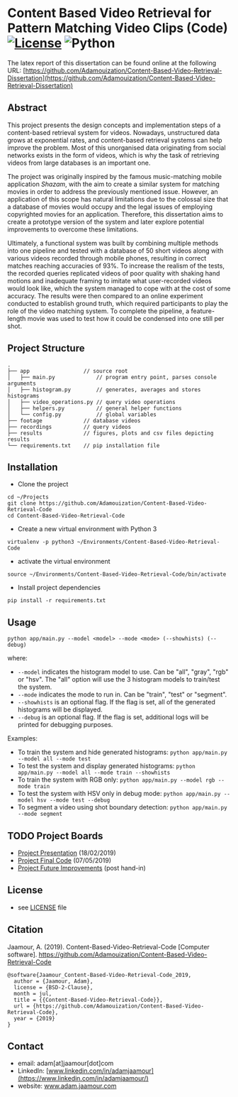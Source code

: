 # Content Based Video Retrieval for Pattern Matching Video Clips (Code) [![License](https://img.shields.io/badge/License-BSD_2--Clause-orange.svg)](https://opensource.org/licenses/BSD-2-Clause) ![Python](https://img.shields.io/badge/python-3670A0?style=for-the-badge&logo=python&logoColor=ffdd54)

The latex report of this dissertation can be found online at the following URL: [https://github.com/Adamouization/Content-Based-Video-Retrieval-Dissertation](https://github.com/Adamouization/Content-Based-Video-Retrieval-Dissertation)

## Abstract

This project presents the design concepts and implementation steps of a content-based retrieval system for videos. Nowadays, unstructured data grows at exponential rates, and content-based retrieval systems can help improve the problem. Most of this unorganised data originating from social networks exists in the form of videos, which is why the task of retrieving videos from large databases is an important one.

The project was originally inspired by the famous music-matching mobile application *Shazam*, with the aim to create a similar system for matching movies in order to address the previously mentioned issue. However, an application of this scope has natural limitations due to the colossal size that a database of movies would occupy and the legal issues of employing copyrighted movies for an application. Therefore, this dissertation aims to create a prototype version of the system and later explore potential improvements to overcome these limitations.

Ultimately, a functional system was built by combining multiple methods into one pipeline and tested with a database of 50 short videos along with various videos recorded through mobile phones, resulting in correct matches reaching accuracies of 93\%. To increase the realism of the tests, the recorded queries replicated videos of poor quality with shaking hand motions and inadequate framing to imitate what user-recorded videos would look like, which the system managed to cope with at the cost of some accuracy. The results were then compared to an online experiment conducted to establish ground truth, which required participants to play the role of the video matching system. To complete the pipeline, a feature-length movie was used to test how it could be condensed into one still per shot.

## Project Structure

```
.
├── app                 // source root
│   ├── main.py             // program entry point, parses console arguments
│   ├── histogram.py        // generates, averages and stores histograms
│   ├── video_operations.py // query video operations
│   ├── helpers.py          // general helper functions
│   └── config.py           // global variables
├── footage             // database videos
├── recordings          // query videos
├── results             // figures, plots and csv files depicting results
└── requirements.txt    // pip installation file
```

## Installation

* Clone the project
```
cd ~/Projects
git clone https://github.com/Adamouization/Content-Based-Video-Retrieval-Code
cd Content-Based-Video-Retrieval-Code
```

* Create a new virtual environment with Python 3

`virtualenv -p python3 ~/Environments/Content-Based-Video-Retrieval-Code`

* activate the virtual environment

`source ~/Environments/Content-Based-Video-Retrieval-Code/bin/activate`

* Install project dependencies

`pip install -r requirements.txt`

## Usage

```
python app/main.py --model <model> --mode <mode> (--showhists) (--debug)
```

where:

* `--model` indicates the histogram model to use. Can be "all", "gray", "rgb" or "hsv". The "all" option will use the 3 histogram models to train/test the system.
* `--mode` indicates the mode to run in. Can be "train", "test" or "segment".
* `--showhists` is an optional flag. If the flag is set, all of the generated histograms will be displayed.
* `--debug` is an optional flag. If the flag is set, additional logs will be printed for debugging purposes.

Examples:

* To train the system and hide generated histograms: `python app/main.py --model all --mode test`
* To test the system and display generated histograms: `python app/main.py --model all --mode train --showhists`
* To train the system with RGB only: `python app/main.py --model rgb --mode train`
* To test the system with HSV only in debug mode: `python app/main.py --model hsv --mode test --debug`
* To segment a video using shot boundary detection: `python app/main.py --mode segment`

## TODO Project Boards

* [Project Presentation](https://github.com/Adamouization/Content-Based-Video-Retrieval-Code/projects/1) (18/02/2019)
* [Project Final Code](https://github.com/Adamouization/Content-Based-Video-Retrieval-Code/projects/2) (07/05/2019)
* [Project Future Improvements](https://github.com/Adamouization/Content-Based-Video-Retrieval-Code/projects/3) (post hand-in)

## License

* see [LICENSE](https://github.com/Adamouization/Content-Based-Video-Retrieval-Code/blob/master/LICENSE) file

## Citation

Jaamour, A. (2019). Content-Based-Video-Retrieval-Code [Computer software]. https://github.com/Adamouization/Content-Based-Video-Retrieval-Code

```
@software{Jaamour_Content-Based-Video-Retrieval-Code_2019,
  author = {Jaamour, Adam},
  license = {BSD-2-Clause},
  month = jul,
  title = {{Content-Based-Video-Retrieval-Code}},
  url = {https://github.com/Adamouization/Content-Based-Video-Retrieval-Code},
  year = {2019}
}
```

## Contact
* email: adam[at]jaamour[dot]com
* LinkedIn: [www.linkedin.com/in/adamjaamour](https://www.linkedin.com/in/adamjaamour/)
* website: www.adam.jaamour.com
